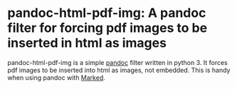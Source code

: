 # pandoc-html-pdf-img: A pandoc filter for forcing pdf images to be inserted in html as images

pandoc-html-pdf-img is a simple [pandoc][] filter written in python 3. It forces pdf images to be
inserted into html as images, not embedded. This is handy when using pandoc with [Marked][].

[pandoc]: http://pandoc.org
[Marked]: http://marked2app.com